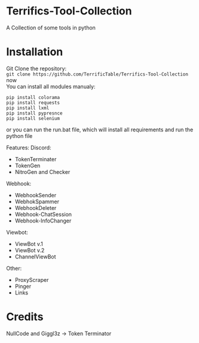 # Terrifics-Tool-Collection
A Collection of some tools in python

# Installation
Git Clone the repository:    
```git clone https://github.com/TerrificTable/Terrifics-Tool-Collection```    
now   
You can install all modules manualy:    
```
pip install colorama
pip install requests
pip install lxml
pip install pypresnce
pip install selenium
```      
or you can run the run.bat file, which will install all requirements and run the python file

Features:
Discord:
  - TokenTerminater
  - TokenGen
  - NitroGen and Checker

Webhook:
  - WebhookSender
  - WebhokSpammer
  - WebhookDeleter
  - Webhook-ChatSession
  - Webhook-InfoChanger

Viewbot:
  - ViewBot v.1
  - ViewBot v.2
  - ChannelViewBot

Other:
  - ProxyScraper
  - Pinger
  - Links

# Credits
NullCode and Giggl3z -> Token Terminator
